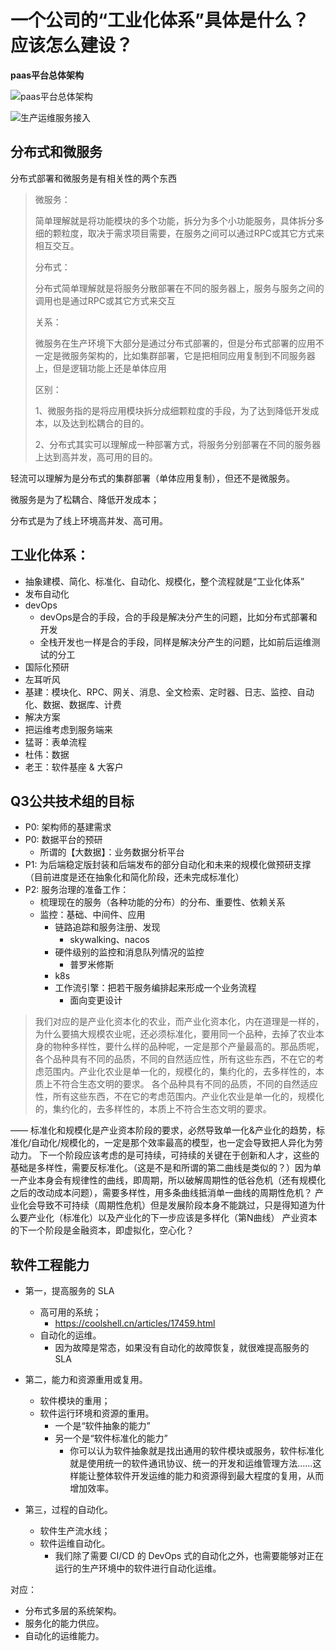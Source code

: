 # 一个公司的“工业化体系”具体是什么？应该怎么建设？

**paas平台总体架构**



![paas平台总体架构](../../../../../../../pictures/note/paas.png)

![生产运维服务接入](../../../../../../../pictures/note/devops.png)



## 分布式和微服务

分布式部署和微服务是有相关性的两个东西

> 微服务：
>
> 简单理解就是将功能模块的多个功能，拆分为多个小功能服务，具体拆分多细的颗粒度，取决于需求项目需要，在服务之间可以通过RPC或其它方式来相互交互。
>
> 
>
> 分布式：
>
> 分布式简单理解就是将服务分散部署在不同的服务器上，服务与服务之间的调用也是通过RPC或其它方式来交互
>
> 
>
> 关系：
>
> 微服务在生产环境下大部分是通过分布式部署的，但是分布式部署的应用不一定是微服务架构的，比如集群部署，它是把相同应用复制到不同服务器上，但是逻辑功能上还是单体应用
>
> 
>
> 区别：
>
> 1、微服务指的是将应用模块拆分成细颗粒度的手段，为了达到降低开发成本，以及达到松耦合的目的。
>
>  2、分布式其实可以理解成一种部署方式，将服务分别部署在不同的服务器上达到高并发，高可用的目的。





轻流可以理解为是分布式的集群部署（单体应用复制），但还不是微服务。

微服务是为了松耦合、降低开发成本；

分布式是为了线上环境高并发、高可用。



## 工业化体系：

- 抽象建模、简化、标准化、自动化、规模化，整个流程就是“工业化体系”
- 发布自动化
- devOps
  - devOps是合的手段，合的手段是解决分产生的问题，比如分布式部署和开发
  - 全栈开发也一样是合的手段，同样是解决分产生的问题，比如前后运维测试的分工
- 国际化预研
- 左耳听风
- 基建：模块化、RPC、网关、消息、全文检索、定时器、日志、监控、自动化、数据、数据库、计费
- 解决方案
- 把运维考虑到服务端来
- 猛哥：表单流程
- 杜伟：数据
- 老王：软件基座 & 大客户



## Q3公共技术组的目标

- P0: 架构师的基建需求
- P0: 数据平台的预研
  - 所谓的【大数据】：业务数据分析平台
- P1: 为后端稳定版封装和后端发布的部分自动化和未来的规模化做预研支撑（目前进度是还在抽象化和简化阶段，还未完成标准化）
- P2: 服务治理的准备工作：
  - 梳理现在的服务（各种功能的分布）的分布、重要性、依赖关系
  - 监控：基础、中间件、应用
    - 链路追踪和服务注册、发现
      - skywalking、nacos
    - 硬件级别的监控和消息队列情况的监控
      - 普罗米修斯
    - k8s
    - 工作流引擎：把若干服务编排起来形成一个业务流程
      - 面向变更设计



> 我们对应的是产业化资本化的农业，而产业化资本化，内在道理是一样的，为什么要搞大规模农业呢，还必须标准化，要用同一个品种，去掉了农业本身的物种多样性，要什么样的品种呢，一定是那个产量最高的。那品质呢，各个品种具有不同的品质，不同的自然适应性，所有这些东西，不在它的考虑范围内。产业化农业是单一化的，规模化的，集约化的，去多样性的，本质上不符合生态文明的要求。
> 各个品种具有不同的品质，不同的自然适应性，所有这些东西，不在它的考虑范围内。产业化农业是单一化的，规模化的，集约化的，去多样性的，本质上不符合生态文明的要求。

——
标准化和规模化是产业资本阶段的要求，必然导致单一化&产业化的趋势，标准化/自动化/规模化的，一定是那个效率最高的模型，也一定会导致把人异化为劳动力。
下一个阶段应该考虑的是可持续，可持续的关键在于创新和人才，这些的基础是多样性，需要反标准化。（这是不是和所谓的第二曲线是类似的？）因为单一产业本身会有规律性的曲线，即周期，所以破解周期性的低谷危机（还有规模化之后的改动成本问题），需要多样性，用多条曲线抵消单一曲线的周期性危机？
产业化会导致不可持续（周期性危机）但是发展阶段本身不能跳过，只是得知道为什么要产业化（标准化）以及产业化的下一步应该是多样化（第N曲线）
产业资本的下一个阶段是金融资本，即虚拟化，空心化？



## 软件工程能力

- 第一，提高服务的 SLA
  - 高可用的系统；
    - https://coolshell.cn/articles/17459.html
  - 自动化的运维。
    - 因为故障是常态，如果没有自动化的故障恢复，就很难提高服务的 SLA

- 第二，能力和资源重用或复用。
	- 软件模块的重用；
	- 软件运行环境和资源的重用。
		- 一个是“软件抽象的能力”
		- 另一个是“软件标准化的能力”
			- 你可以认为软件抽象就是找出通用的软件模块或服务，软件标准化就是使用统一的软件通讯协议、统一的开发和运维管理方法……这样能让整体软件开发运维的能力和资源得到最大程度的复用，从而增加效率。
- 第三，过程的自动化。
	- 软件生产流水线；
	- 软件运维自动化。
	  - 我们除了需要 CI/CD 的 DevOps 式的自动化之外，也需要能够对正在运行的生产环境中的软件进行自动化运维。

对应：

- 分布式多层的系统架构。
- 服务化的能力供应。
- 自动化的运维能力。































